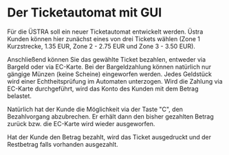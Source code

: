 # Der Ticketautomat mit GUI

Für die ÜSTRA soll ein neuer Ticketautomat entwickelt werden. Üstra Kunden können hier zunächst eines von drei Tickets wählen (Zone 1 Kurzstrecke, 1.35 EUR, Zone 2 - 2.75 EUR und Zone 3 - 3.50 EUR).

Anschließend können Sie das gewählte Ticket bezahlen, entweder via Bargeld oder via EC-Karte. Bei der Bargeldzahlung können natürlich nur gängige Münzen (keine Scheine) eingeworfen werden. Jedes Geldstück wird einer Echtheitsprüfung im Automaten unterzogen. Wird die Zahlung via EC-Karte durchgeführt, wird das Konto des Kunden mit dem Betrag belastet.

Natürlich hat der Kunde die Möglichkeit via der Taste "C", den Bezahlvorgang abzubrechen. Er erhält dann den bisher gezahlten Betrag zurück bzw. die EC-Karte wird wieder ausgeworfen.

Hat der Kunde den Betrag bezahlt, wird das Ticket ausgedruckt und der Restbetrag falls vorhanden ausgezahlt.